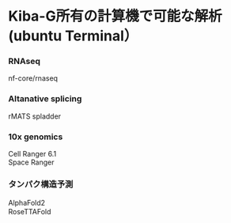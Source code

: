 # Kiba-G所有の計算機で可能な解析　(ubuntu Terminal）

### RNAseq
nf-core/rnaseq

### Altanative splicing
rMATS
spladder

### 10x genomics
Cell Ranger 6.1<br>
Space Ranger 

### 



###
### タンパク構造予測
AlphaFold2　　<br>
RoseTTAFold

###


###


###


###


